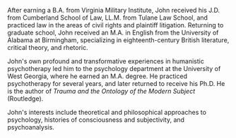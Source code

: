 After earning a B.A. from Virginia Military Institute, John received his J.D. from Cumberland School of Law, LL.M. from Tulane Law School, and practiced law in the areas of civil rights and plaintiff litigation. Returning to graduate school, John received an M.A. in English from the University of Alabama at Birmingham, specializing in eighteenth-century British literature, critical theory, and rhetoric.

John's own profound and transformative experiences in humanistic psychotherapy led him to the psychology department at the University of West Georgia, where he earned an M.A. degree. He practiced psychotherapy for several years, and later returned to receive his Ph.D. He is the author of *Trauma and the Ontology of the Modern Subject* (Routledge).

John's interests include theoretical and philosophical approaches to psychology, histories of consciousness and subjectivity, and psychoanalysis.
